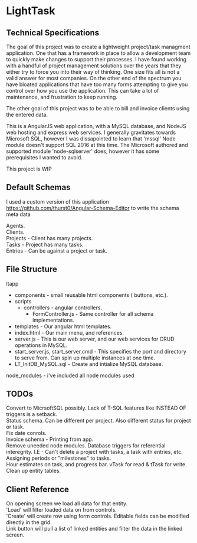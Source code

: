 # LightTask

Technical Specifications
------------------------
The goal of this project was to create a lightweight project/task managment application.  One that has a framework in place to allow a development team to quickly make changes to support their processes.  I have found working with a handful of project management solutions over the years that they either try to force you into their way of thinking.  One size fits all is not a valid answer for most companies.  On the other end of the spectrum you have bloated applications that have too many forms attempting to give you control over how you use the application.  This can take a lot of maintenance, and frustration to keep running.

The other goal of this project was to be able to bill and invoice clients using the entered data.

This is a AngularJS web application, with a MySQL database, and NodeJS web hosting and express web services.  I generally gravitates towards Microsoft SQL, however I was dissapointed to learn that 'mssql' Node module doesn't support SQL 2016 at this time.  The Microsoft authored and supported module 'node-sqlserver' does, however it has some prerequisites I wanted to avoid.

This project is WIP

## Default Schemas

I used a custom version of this application https://github.com/thurst0/Angular-Schema-Editor to write the schema meta data

Agents.  
Clients.  
Projects - Client has many projects.  
Tasks - Project has many tasks.  
Entries - Can be against a project or task.  

## File Structure

ltapp  
  
- components - small reusable html components ( buttons, etc.).  
- scripts  
  - controllers - angular controllers.  
    - FormController.js - Same controller for all schema implementations.  
- templates - Our angular html templates.  
- index.html - Our main menu, and references.  
- server.js - This is our web server, and our web services for CRUD operations in MySQL.  
- start_server.js, start_server.cmd - This specifies the port and directory to serve from.  Can spin up multiple instances at one time. 
- LT_InitDB_MySQL.sql - Create and intialize MySQL database. 

node_modules - i've included all node modules used 

## TODOs

Convert to MicrsoftSQL possibly.  Lack of T-SQL features like INSTEAD OF triggers is a setback.  
Status schema.  Can be different per project.  Also different status for project or task.  
Fix date conrols.  
Invoice schema - Printing from app.  
Remove uneeded node modules. 
Database triggers for referential interegrity.  I.E - Can't delete a project with tasks, a task with entries, etc. 
Assigning periods or "milestones" to tasks.  
Hour estimates on task, and progress bar.  vTask for read & tTask for write.
Clean up entity tables.  

Client Reference
---------------------
On opening screen we load all data for that entity.  
'Load' will filter loaded data on from controls.  
'Create' will create row using form controls. 
Editable fields can be modified directly in the grid.  
Link button will pull a list of linked entities and filter the data in the linked screen.  
